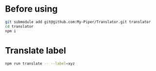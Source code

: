 # Before using

```bash
git submodule add git@github.com:My-Piper/Translator.git translator
cd translator
npm i
```

# Translate label

```bash
npm run translate -- --label=xyz
```